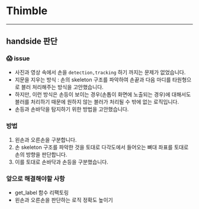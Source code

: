 # Thimble
---
## handside 판단 

### 😱 issue
- 사진과 영상 속에서 손을 `detection,tracking` 하기 까지는 문제가 없었습니다.
- 지문을 지우는 방식 : 손의 skeleton 구조를 파악하여 손끝과 다음 마디를 타원형으로 블러 처리해주는 방식을 고안했습니다.
- 하지만, 이런 방식은 손등이 보이는 경우(손톱이 화면에 노출되는 경우)에 대해서도 블러를 처리하기 때문에 원하지 않는 블러가 처리될 수 밖에 없는 로직입니다.
- 손등과 손바닥을 탐지하기 위한 방법을 고안했습니다.

### 방법
1. 왼손과 오른손을 구분합니다.
2. 손 skeleton 구조를 파악한 것을 토대로 다각도에서 들어오는 뼈대 좌표를 토대로 손의 방향을 판단합니다.
3. 이를 토대로 손바닥과 손등을 구분했습니다.


### 앞으로 해결해야할 사항 
- get_label 함수 리팩토링
- 왼손과 오른손을 판단하는 로직 정확도 높이기
